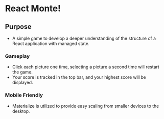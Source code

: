# React Monte!

## Purpose 
- A simple game to develop a deeper understanding of the structure of a React application with managed state.

### Gameplay 
- Click each picture one time, selecting a picture a second time will restart the game.
- Your score is tracked in the top bar, and your highest score will be displayed.

### Mobile Friendly
- Materialize is utilized to provide easy scaling from smaller devices to the desktop.
